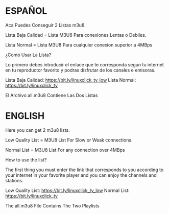 # ESPAÑOL

Aca Puedes Conseguir 2 Listas m3u8.

Lista Baja Calidad = Lista M3U8 Para conexiones Lentas o Debiles.

Lista Normal = Lista M3U8 Para cualquier conexion superior a  4MBps

¿Como Usar La Lista?

Lo primero debes introducir el enlace que te corresponda segun tu internet en tu reproductor favorito y podras disfrutar de los canales e emisoras.

Lista Baja Calidad: https://bit.ly/linuxclick_tv_low
Lista Normal: https://bit.ly/linuxclick_tv


El Archivo all.m3u8 Contiene Las Dos Listas



# ENGLISH

Here you can get 2 m3u8 lists.

Low Quality List = M3U8 List For Slow or Weak connections.

Normal List = M3U8 List For any connection over 4MBps

How to use the list?

The first thing you must enter the link that corresponds to you according to your internet in your favorite player and you can enjoy the channels and stations.

Low Quality List: https://bit.ly/linuxclick_tv_low Normal List: https://bit.ly/linuxclick_tv

The all.m3u8 File Contains The Two Playlists

